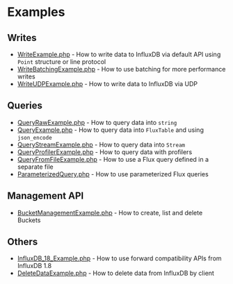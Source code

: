 # Examples

## Writes
- [WriteExample.php](WriteExample.php) - How to write data to InfluxDB via default API using `Point` structure or line protocol
- [WriteBatchingExample.php](WriteBatchingExample.php) - How to use batching for more performance writes
- [WriteUDPExample.php](WriteUDPExample.php) - How to write data to InfluxDB via UDP

## Queries
- [QueryRawExample.php](QueryRawExample.php) - How to query data into `string`
- [QueryExample.php](QueryExample.php) - How to query data into `FluxTable` and using `json_encode`
- [QueryStreamExample.php](QueryStreamExample.php) - How to query data into `Stream`
- [QueryProfilerExample.php](QueryProfilerExample.php) - How to query data with profilers
- [QueryFromFileExample.php](QueryFromFileExample.php) - How to use a Flux query defined in a separate file
- [ParameterizedQuery.php](ParameterizedQuery.php) - How to use parameterized Flux queries

## Management API
- [BucketManagementExample.php](BucketManagementExample.php) - How to create, list and delete Buckets

## Others
- [InfluxDB_18_Example.php](InfluxDB_18_Example.php) - How to use forward compatibility APIs from InfluxDB 1.8
- [DeleteDataExample.php](DeleteDataExample.php) - How to delete data from InfluxDB by client